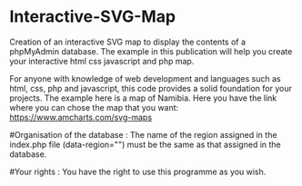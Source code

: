 # Interactive-SVG-Map
Creation of an interactive SVG map to display the contents of a phpMyAdmin database. The example in this publication will help you create your interactive html css javascript and php map.

For anyone with knowledge of web development and languages such as html, css, php and javascript, this code provides a solid foundation for your projects. The example here is a map of Namibia. Here you have the link where you can chose the map that you want: https://www.amcharts.com/svg-maps

#Organisation of the database :
The name of the region assigned in the index.php file (data-region="") must be the same as that assigned in the database.

#Your rights :
You have the right to use this programme as you wish.

